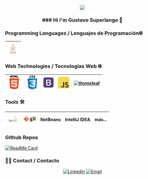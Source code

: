 <p align="center">

 <img align="center" width="300" src="https://github.com/RiosGustavo/RiosGustavo/assets/111397589/6de5a74e-8289-4f46-99b4-ebc8099f40a8">
  <h3 align="center"> ### Hi I'm Gustavo Superlango 👋 </h3>
</p>

### Programming Languages / Lenguajes de Programación🌐

[<img src="https://raw.githubusercontent.com/github/explore/80688e429a7d4ef2fca1e82350fe8e3517d3494d/topics/java/java.png" alt="java" width="38">](https://www.java.com/es/) |
|---|

### Web Technologies / Tecnologías Web 🌐

|<img src="https://raw.githubusercontent.com/github/explore/80688e429a7d4ef2fca1e82350fe8e3517d3494d/topics/html/html.png" alt="html" width="45">| <img src="https://raw.githubusercontent.com/github/explore/80688e429a7d4ef2fca1e82350fe8e3517d3494d/topics/css/css.png" alt="css" width="45"> |  [<img src="https://raw.githubusercontent.com/github/explore/80688e429a7d4ef2fca1e82350fe8e3517d3494d/topics/bootstrap/bootstrap.png" alt="Bootstrap" width="33">](https://getbootstrap.com/) |  <img src="https://raw.githubusercontent.com/github/explore/80688e429a7d4ef2fca1e82350fe8e3517d3494d/topics/javascript/javascript.png" alt="javascript" width="38">|   [<img src="https://github.com/agustinlorca/agustinlorca/assets/105286586/1ab5b3b5-6710-4cec-a55a-8d4753049c61" alt="thymeleaf" width="70">](https://www.thymeleaf.org/)|
|---|---|---|---|---|

### Tools 🛠️

| [<img src="https://raw.githubusercontent.com/github/explore/80688e429a7d4ef2fca1e82350fe8e3517d3494d/topics/mysql/mysql.png" alt="mysql" width="40">](https://www.mysql.com/) | [<img src="https://raw.githubusercontent.com/github/explore/80688e429a7d4ef2fca1e82350fe8e3517d3494d/topics/git/git.png" alt="Git" width="40">](https://git-scm.com/) | NetBeans | IntelliJ IDEA | más...
|---|---|---|---|---|

### Github Repos



[![ReadMe Card](https://github-readme-stats.vercel.app/api/pin/?username=RiosGustavo&repo=ClimateAware)](https://github.com/RiosGustavo/climateaware)


<h3> 🤝🏻 Contact / Contacto  </h3>

<p align="center">
 <a href="https://www.linkedin.com/in/gustavo-superlango/" target="_blank"><img alt="LinkedIn" src="https://img.shields.io/badge/LinkedIn-@gustavosuperlango-blue?style=flat&logo=linkedin"></a>
  <a href="mailto:gustavosuperlango@gmail.com"><img alt="Email" src="https://img.shields.io/badge/Email-gustavosuperlango@gmail.com-blue?style=flat&logo=gmail"></a>
</p>







<!--
**RiosGustavo/RiosGustavo** is a ✨ _special_ ✨ repository because its `README.md` (this file) appears on your GitHub profile.


Here are some ideas to get you started:

- 🔭 I’m currently working on ...
- 🌱 I’m currently learning ...
- 👯 I’m looking to collaborate on ...
- 🤔 I’m looking for help with ...
- 💬 Ask me about ...
- 📫 How to reach me: ...
- 😄 Pronouns: ...
- ⚡ Fun fact: ...
-->
